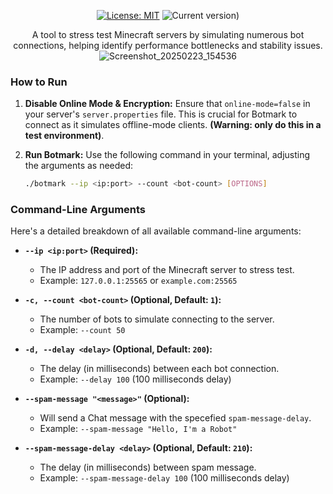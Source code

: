 <div align="center">

[![License: MIT](https://img.shields.io/badge/License-MIT-yellow.svg)](https://opensource.org/licenses/MIT)
![Current version)](https://img.shields.io/badge/current_version-1.21.4-blue)

A tool to stress test Minecraft servers by simulating numerous bot connections, helping identify performance bottlenecks and stability issues.
![Screenshot_20250223_154536](https://github.com/user-attachments/assets/b1379060-e375-44dc-95a3-91f1f2fb52dd)

</div>

### How to Run

1.  **Disable Online Mode & Encryption:** Ensure that `online-mode=false` in your server's `server.properties` file. This is crucial for Botmark to connect as it simulates offline-mode clients. **(Warning: only do this in a test environment)**.
2.  **Run Botmark:** Use the following command in your terminal, adjusting the arguments as needed:

    ```bash
    ./botmark --ip <ip:port> --count <bot-count> [OPTIONS]
    ```

### Command-Line Arguments

Here's a detailed breakdown of all available command-line arguments:

- **`--ip <ip:port>` (Required):**

  - The IP address and port of the Minecraft server to stress test.
  - Example: `127.0.0.1:25565` or `example.com:25565`

- **`-c, --count <bot-count>` (Optional, Default: `1`):**

  - The number of bots to simulate connecting to the server.
  - Example: `--count 50`

- **`-d, --delay <delay>` (Optional, Default: `200`):**
  - The delay (in milliseconds) between each bot connection.
  - Example: `--delay 100` (100 milliseconds delay)
  
- **`--spam-message "<message>"` (Optional):**
  - Will send a Chat message with the specefied `spam-message-delay`.
  - Example: `--spam-message "Hello, I'm a Robot"`

- **`--spam-message-delay <delay>` (Optional, Default: `210`):**
  - The delay (in milliseconds) between spam message.
  - Example: `--spam-message-delay 100` (100 milliseconds delay)
